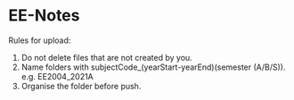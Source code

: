 # EE-Notes

Rules for upload:

 1. Do not delete files that are not created by you.
 2. Name folders with subjectCode_(yearStart-yearEnd)(semester (A/B/S)). e.g. EE2004_2021A
 3. Organise the folder before push.
